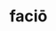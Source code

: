 ---
title: faciō
meaning: to make, do
ch: [two, ten, f1, f, 7r, seventeen7]
pos: verb
inf: facere
secondppstem: fac
infend: ere
thirdpp: fēcī
fourthpp: factus
conjugation: third
derivatives: manufacture, effect, confection
allmeanings: yes
laudio: ../assets/audio/facio-laudio.mp3
sixms: F
six: y
---